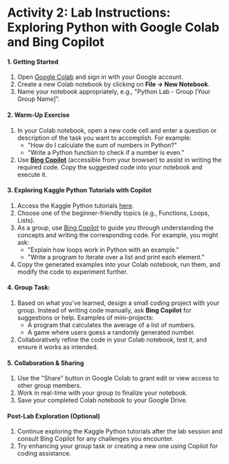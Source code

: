 # Activity 2: Lab Instructions: Exploring Python with Google Colab and Bing Copilot

#### **1. Getting Started**  
1. Open [Google Colab](https://colab.research.google.com) and sign in with your Google account.  
2. Create a new Colab notebook by clicking on **File → New Notebook**.  
3. Name your notebook appropriately, e.g., "Python Lab - Group [Your Group Name]".  

#### **2. Warm-Up Exercise**  
1. In your Colab notebook, open a new code cell and enter a question or description of the task you want to accomplish. For example:  
   - "How do I calculate the sum of numbers in Python?"  
   - "Write a Python function to check if a number is even."  
2. Use [**Bing Copilot**](https://copilot.microsoft.com) (accessible from your browser) to assist in writing the required code. Copy the suggested code into your notebook and execute it.  

#### **3. Exploring Kaggle Python Tutorials with Copilot**  
1. Access the Kaggle Python tutorials [here](https://www.kaggle.com/learn/python).  
2. Choose one of the beginner-friendly topics (e.g., Functions, Loops, Lists).  
3. As a group, use [Bing Copilot](https://copilot.microsoft.com) to guide you through understanding the concepts and writing the corresponding code. For example, you might ask:  
   - "Explain how loops work in Python with an example."  
   - "Write a program to iterate over a list and print each element."  
4. Copy the generated examples into your Colab notebook, run them, and modify the code to experiment further.  

#### **4. Group Task:**  
1. Based on what you've learned, design a small coding project with your group. Instead of writing code manually, ask **Bing Copilot** for suggestions or help. Examples of mini-projects:  
   - A program that calculates the average of a list of numbers.  
   - A game where users guess a randomly generated number.  
2. Collaboratively refine the code in your Colab notebook, test it, and ensure it works as intended.  

#### **5. Collaboration & Sharing**  
1. Use the "Share" button in Google Colab to grant edit or view access to other group members.  
2. Work in real-time with your group to finalize your notebook.  
3. Save your completed Colab notebook to your Google Drive.  


#### **Post-Lab Exploration (Optional)**  
1. Continue exploring the Kaggle Python tutorials after the lab session and consult Bing Copilot for any challenges you encounter.  
2. Try enhancing your group task or creating a new one using Copilot for coding assistance.  

